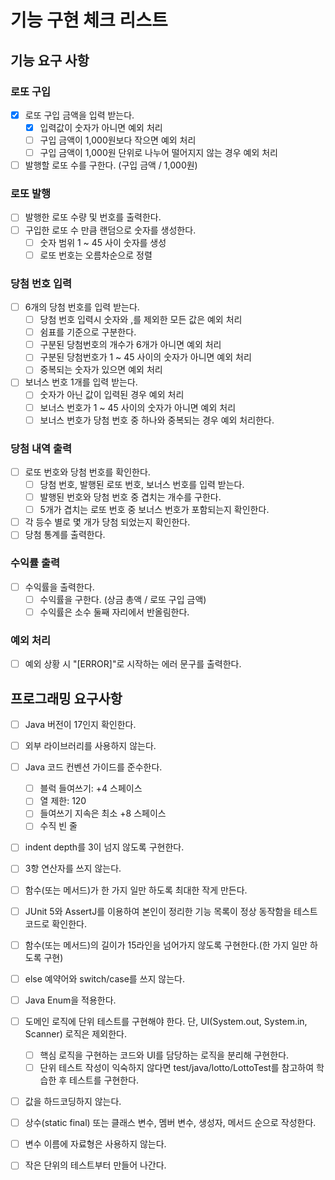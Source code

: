 # 기능 구현 체크 리스트

## 기능 요구 사항

### 로또 구입

- [x] 로또 구입 금액을 입력 받는다.
    - [x] 입력값이 숫자가 아니면 예외 처리
    - [ ] 구입 금액이 1,000원보다 작으면 예외 처리
    - [ ] 구입 금액이 1,000원 단위로 나누어 떨어지지 않는 경우 예외 처리
- [ ] 발행할 로또 수를 구한다. (구입 금액 / 1,000원)

### 로또 발행

- [ ] 발행한 로또 수량 및 번호를 출력한다.
- [ ] 구입한 로또 수 만큼 랜덤으로 숫자를 생성한다.
    - [ ] 숫자 범위 1 ~ 45 사이 숫자를 생성
    - [ ] 로또 번호는 오름차순으로 정렬

### 당첨 번호 입력

- [ ] 6개의 당첨 번호를 입력 받는다.
    - [ ] 당첨 번호 입력시 숫자와 ,를 제외한 모든 값은 예외 처리
    - [ ] 쉼표를 기준으로 구분한다.
    - [ ] 구분된 당첨번호의 개수가 6개가 아니면 예외 처리
    - [ ] 구분된 당첨번호가 1 ~ 45 사이의 숫자가 아니면 예외 처리
    - [ ] 중복되는 숫자가 있으면 예외 처리
- [ ] 보너스 번호 1개를 입력 받는다.
    - [ ] 숫자가 아닌 값이 입력된 경우 예외 처리
    - [ ] 보너스 번호가 1 ~ 45 사이의 숫자가 아니면 예외 처리
    - [ ] 보너스 번호가 당첨 번호 중 하나와 중복되는 경우 예외 처리한다.

### 당첨 내역 출력

- [ ] 로또 번호와 당첨 번호를 확인한다.
    - [ ] 당첨 번호, 발행된 로또 번호, 보너스 번호를 입력 받는다.
    - [ ] 발행된 번호와 당첨 번호 중 겹치는 개수를 구한다.
    - [ ] 5개가 겹치는 로또 번호 중 보너스 번호가 포함되는지 확인한다.
- [ ] 각 등수 별로 몇 개가 당첨 되었는지 확인한다.
- [ ] 당첨 통계를 출력한다.

### 수익률 출력

- [ ] 수익률을 출력한다.
    - [ ] 수익률을 구한다. (상금 총액 / 로또 구입 금액)
    - [ ] 수익률은 소수 둘째 자리에서 반올림한다.

### 예외 처리

- [ ] 예외 상황 시 "[ERROR]"로 시작하는 에러 문구를 출력한다.

## 프로그래밍 요구사항

- [ ] Java 버전이 17인지 확인한다.
- [ ] 외부 라이브러리를 사용하지 않는다.
- [ ] Java 코드 컨벤션 가이드를 준수한다.
    - [ ] 블럭 들여쓰기: +4 스페이스
    - [ ] 열 제한: 120
    - [ ] 들여쓰기 지속은 최소 +8 스페이스
    - [ ] 수직 빈 줄
- [ ] indent depth를 3이 넘지 않도록 구현한다.
- [ ] 3항 연산자를 쓰지 않는다.
- [ ] 함수(또는 메서드)가 한 가지 일만 하도록 최대한 작게 만든다.
- [ ] JUnit 5와 AssertJ를 이용하여 본인이 정리한 기능 목록이 정상 동작함을 테스트 코드로 확인한다.

- [ ] 함수(또는 메서드)의 길이가 15라인을 넘어가지 않도록 구현한다.(한 가지 일만 하도록 구현)
- [ ] else 예약어와 switch/case를 쓰지 않는다.
- [ ] Java Enum을 적용한다.
- [ ] 도메인 로직에 단위 테스트를 구현해야 한다. 단, UI(System.out, System.in, Scanner) 로직은 제외한다.
    - [ ] 핵심 로직을 구현하는 코드와 UI를 담당하는 로직을 분리해 구현한다.
    - [ ] 단위 테스트 작성이 익숙하지 않다면 test/java/lotto/LottoTest를 참고하여 학습한 후 테스트를 구현한다.

- [ ] 값을 하드코딩하지 않는다.
- [ ] 상수(static final) 또는 클래스 변수, 멤버 변수, 생성자, 메서드 순으로 작성한다.
- [ ] 변수 이름에 자료형은 사용하지 않는다.
- [ ] 작은 단위의 테스트부터 만들어 나간다.